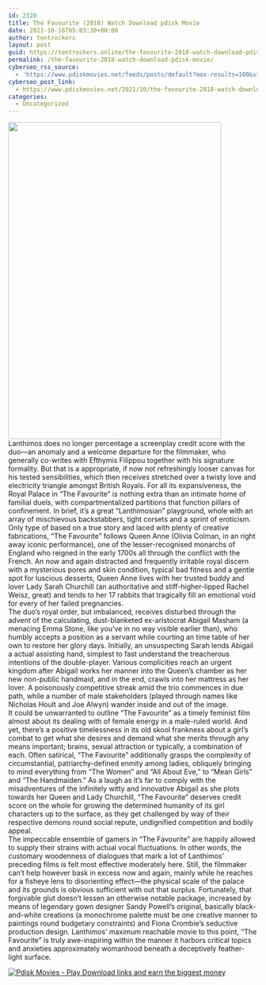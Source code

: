 ```yaml
---
id: 2320
title: The Favourite (2018) Watch Download pdisk Movie
date: 2021-10-16T05:03:30+00:00
author: tentrockers
layout: post
guid: https://tentrockers.online/the-favourite-2018-watch-download-pdisk-movie/
permalink: /the-favourite-2018-watch-download-pdisk-movie/
cyberseo_rss_source:
  - 'https://www.pdiskmovies.net/feeds/posts/default?max-results=100&start-index=101'
cyberseo_post_link:
  - https://www.pdiskmovies.net/2021/10/the-favourite-2018-watch-download-pdisk.html
categories:
  - Uncategorized
---
```

<div class="separator">
  <a href="https://1.bp.blogspot.com/-PcUO2zP6abE/YV833U6TOOI/AAAAAAAAAlM/wjREaU_yYqgbCj-Wx5sI-_UM4ZrVaP7bwCLcBGAsYHQ/s2048/The%2BFavourite%2B%25282018%2529%2BWatch%2BDownload%2Bpdisk%2BMovie.jpg" imageanchor="1"><img loading="lazy" border="0" data-original-height="2048" data-original-width="1374" height="640" src="https://1.bp.blogspot.com/-PcUO2zP6abE/YV833U6TOOI/AAAAAAAAAlM/wjREaU_yYqgbCj-Wx5sI-_UM4ZrVaP7bwCLcBGAsYHQ/w430-h640/The%2BFavourite%2B%25282018%2529%2BWatch%2BDownload%2Bpdisk%2BMovie.jpg" width="430" /></a>
</div>

<div>
  <span>Lanthimos does no longer percentage a screenplay credit score with the duo—an anomaly and a welcome departure for the filmmaker, who generally co-writes with Efthymis Filippou together with his signature formality. But that is a appropriate, if now not refreshingly looser canvas for his tested sensibilities, which then receives stretched over a twisty love and electricity triangle amongst British Royals. For all its expansiveness, the Royal Palace in “The Favourite” is nothing extra than an intimate home of familial duels, with compartmentalized partitions that function pillars of confinement. In brief, it’s a great &#8220;Lanthimosian&#8221; playground, whole with an array of mischievous backstabbers, tight corsets and a sprint of eroticism.&nbsp;</span>
</div>

<div>
  <span>Only type of based on a true story and laced with plenty of creative fabrications, “The Favourite” follows Queen Anne (Olivia Colman, in an right away iconic performance), one of the lesser-recognised monarchs of England who reigned in the early 1700s all through the conflict with the French. An now and again distracted and frequently irritable royal discern with a mysterious pores and skin condition, typical bad fitness and a gentle spot for luscious desserts, Queen Anne lives with her trusted buddy and lover Lady Sarah Churchill (an authoritative and stiff-higher-lipped Rachel Weisz, great) and tends to her 17 rabbits that tragically fill an emotional void for every of her failed pregnancies.&nbsp;</span>
</div>

<div>
  <span>The duo’s royal order, but imbalanced, receives disturbed through the advent of the calculating, dust-blanketed ex-aristocrat Abigail Masham (a menacing Emma Stone, like you’ve in no way visible earlier than), who humbly accepts a position as a servant while courting an time table of her own to restore her glory days. Initially, an unsuspecting Sarah lends Abigail a actual assisting hand, simplest to fast understand the treacherous intentions of the double-player. Various complicities reach an urgent kingdom after Abigail works her manner into the Queen’s chamber as her new non-public handmaid, and in the end, crawls into her mattress as her lover. A poisonously competitive streak amid the trio commences in due path, while a number of male stakeholders (played through names like Nicholas Hoult and Joe Alwyn) wander inside and out of the image.</span>
</div>

<div>
  <span>It could be unwarranted to outline “The Favourite” as a timely feminist film almost about its dealing with of female energy in a male-ruled world. And yet, there&#8217;s a positive timelessness in its old skool frankness about a girl’s combat to get what she desires and demand what she merits through any means important; brains, sexual attraction or typically, a combination of each. Often satirical, “The Favourite” additionally grasps the complexity of circumstantial, patriarchy-defined enmity among ladies, obliquely bringing to mind everything from “The Women” and “All About Eve,” to “Mean Girls” and &#8220;The Handmaiden.&#8221; As a laugh as it&#8217;s far to comply with the misadventures of the infinitely witty and innovative Abigail as she plots towards her Queen and Lady Churchill, “The Favourite” deserves credit score on the whole for growing the determined humanity of its girl characters up to the surface, as they get challenged by way of their respective demons round social repute, undignified competition and bodily appeal.&nbsp; &nbsp;</span>
</div>

<div>
  <span>The impeccable ensemble of gamers in “The Favourite” are happily allowed to supply their strains with actual vocal fluctuations. In other words, the customary woodenness of dialogues that mark a lot of Lanthimos’ preceding films is felt most effective moderately here. Still, the filmmaker can’t help however bask in excess now and again, mainly while he reaches for a fisheye lens to disorienting effect—the physical scale of the palace and its grounds is obvious sufficient with out that surplus. Fortunately, that forgivable glut doesn’t lessen an otherwise notable package, increased by means of legendary gown designer Sandy Powell’s original, basically black-and-white creations (a monochrome palette must be one creative manner to paintings round budgetary constraints) and Fiona Crombie’s seductive production design. Lanthimos’ maximum reachable movie to this point, “The Favourite” is truly awe-inspiring within the manner it harbors critical topics and anxieties approximately womanhood beneath a deceptively feather-light surface.</span>
</div>

[![](https://1.bp.blogspot.com/-a93bp85aB6g/YUXjACCiX3I/AAAAAAAAbQE/GHmPI7h0af0tqn6tYzd0cdrDv9Hu9LUSACLcBGAsYHQ/s16000/Play_it_New-removebg-preview.png "Pdisk Movies - Play Download links and earn the biggest money")](https://pdisklink.com/1/bnYybWtwMDAwOWZ0?dn=1)